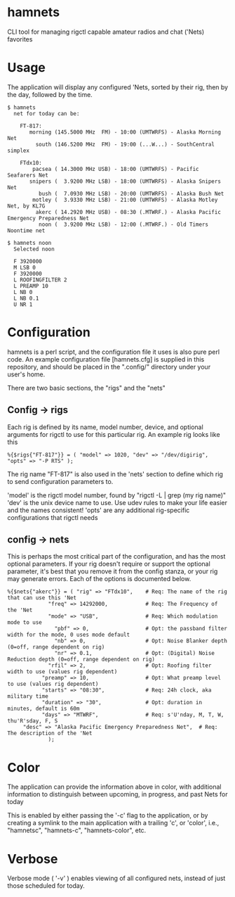 # hamnets
  CLI tool for managing rigctl capable amateur radios and chat ('Nets)  favorites


# Usage
  The application will display any configured 'Nets, sorted by their rig,
  then by the day, followed by the time.

    $ hamnets
      net for today can be:

        FT-817:
           morning (145.5000 MHz  FM) - 10:00 (UMTWRFS) - Alaska Morning Net
             south (146.5200 MHz  FM) - 19:00 (...W...) - SouthCentral simplex

        FTdx10:
            pacsea ( 14.3000 MHz USB) - 18:00 (UMTWRFS) - Pacific Seafarers Net
           snipers (  3.9200 MHz LSB) - 18:00 (UMTWRFS) - Alaska Snipers Net
              bush (  7.0930 MHz LSB) - 20:00 (UMTWRFS) - Alaska Bush Net
            motley (  3.9330 MHz LSB) - 21:00 (UMTWRFS) - Alaska Motley Net, by KL7G
             akerc ( 14.2920 MHz USB) - 08:30 (.MTWRF.) - Alaska Pacific Emergency Preparedness Net
              noon (  3.9200 MHz LSB) - 12:00 (.MTWRF.) - Old Timers Noontime net

    $ hamnets noon
      Selected noon

      F 3920000 
      M LSB 0 
      F 3920000 
      L ROOFINGFILTER 2 
      L PREAMP 10 
      L NB 0 
      L NB 0.1 
      U NR 1 

# Configuration
  hamnets is a perl script, and the configuration file it uses is also pure
  perl code.  An example configuration file [hamnets.cfg] is supplied in
  this repository, and should be placed in the ".config/" directory under
  your user's home.  

  There are two basic sections, the "rigs" and the "nets"

## Config -> rigs
  Each rig is defined by its name, model number, device, and optional
  arguments for rigctl to use for this particular rig.   An example rig
  looks like this

    %{$rigs{"FT-817"}} = ( "model" => 1020, "dev" => "/dev/digirig", "opts" => "-P RTS" );

  The rig name "FT-817" is also used in the 'nets' section to define which
  rig to send configuration parameters to.

  'model' is the rigctl model number, found by "rigctl -L | grep (my rig name)"
  'dev'  is the unix device name to use.  Use udev rules to make your life easier and the names consistent!
  'opts' are any additional rig-specific configurations that rigctl needs

## config -> nets
  This is perhaps the most critical part of the configuration, and has the
  most optional parameters.  If your rig doesn't require or support the optional
  parameter, it's best that you remove it from the config stanza, or your rig
  may generate errors.  Each of the options is documented below.

    %{$nets{"akerc"}} = ( "rig" => "FTdx10",    # Req: The name of the rig that can use this 'Net
                 "freq" => 14292000,            # Req: The Frequency of the 'Net
                 "mode" => "USB",               # Req: Which modulation mode to use
                   "pbf" => 0,                  # Opt: the passband filter width for the mode, 0 uses mode default
                   "nb" => 0,                   # Opt: Noise Blanker depth (0=off, range dependent on rig)
                   "nr" => 0.1,                 # Opt: (Digital) Noise Reduction depth (0=off, range dependent on rig)
                 "rfil" => 2,                   # Opt: Roofing filter width to use (values rig dependent)
               "preamp" => 10,                  # Opt: What preamp level to use (values rig dependent)
               "starts" => "08:30",             # Req: 24h clock, aka military time
               "duration" => "30",              # Opt: duration in minutes, default is 60m
               "days" => "MTWRF",               # Req: s'U'nday, M, T, W, thu'R'sday, F, S
         "desc" => "Alaska Pacific Emergency Preparedness Net",  # Req: The description of the 'Net
                 );


# Color
  The application can provide the information above in color, with additional
  information to distinguish between upcoming, in progress, and past Nets
  for today

  This is enabled by either passing the '-c' flag to the application, or
  by creating a symlink to the main application with a trailing 'c', or
  'color',  i.e.,  "hamnetsc", "hamnets-c", "hamnets-color", etc.


# Verbose
  Verbose mode ( '-v' ) enables viewing of all configured nets, instead of
  just those scheduled for today.

